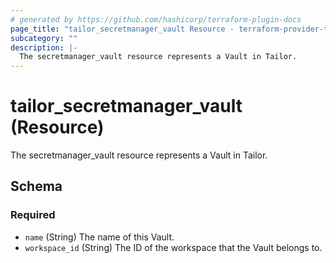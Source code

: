 ```yaml
---
# generated by https://github.com/hashicorp/terraform-plugin-docs
page_title: "tailor_secretmanager_vault Resource - terraform-provider-tailor"
subcategory: ""
description: |-
  The secretmanager_vault resource represents a Vault in Tailor.
---
```


# tailor_secretmanager_vault (Resource)

The secretmanager_vault resource represents a Vault in Tailor.



<!-- schema generated by tfplugindocs -->
## Schema

### Required

- `name` (String) The name of this Vault.
- `workspace_id` (String) The ID of the workspace that the Vault belongs to.
